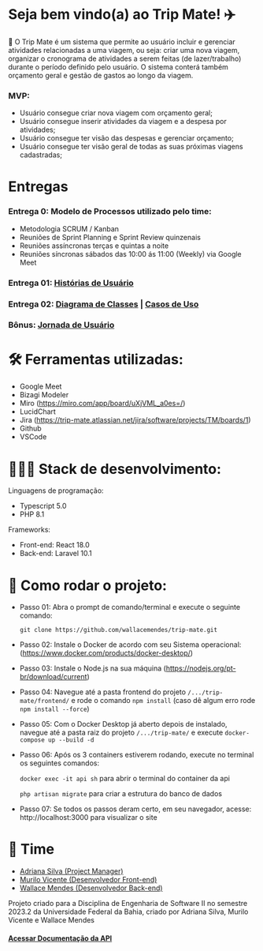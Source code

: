 # Seja bem vindo(a) ao Trip Mate! ✈️

🧳 O Trip Mate é um sistema que permite ao usuário incluir e gerenciar atividades relacionadas a uma viagem, ou seja: criar uma nova viagem, organizar o cronograma de atividades a serem feitas (de lazer/trabalho) durante o período definido pelo usuário. O sistema conterá também orçamento geral e gestão de gastos ao longo da viagem.

### MVP:
- Usuário consegue criar nova viagem com orçamento geral;
- Usuário consegue inserir atividades da viagem e a despesa por atividades;
- Usuário consegue ter visão das despesas e gerenciar orçamento;
- Usuário consegue ter visão geral de todas as suas próximas viagens cadastradas;

# Entregas
### Entrega 0: Modelo de Processos utilizado pelo time:
- Metodologia SCRUM / Kanban
- Reuniões de Sprint Planning e Sprint Review quinzenais
- Reuniões assíncronas terças e quintas a noite
- Reuniões síncronas sábados das 10:00 ás 11:00 (Weekly) via Google Meet

### Entrega 01: [Histórias de Usuário](https://docs.google.com/document/d/14QWPrMIQy--UhU-G_jVXjSDEhRjB-mRFkxPQ74g8CpM/edit?usp=sharing)
### Entrega 02: [Diagrama de Classes](https://drive.google.com/file/d/1qv87CoRT66J5m1p-ipK63F5ai-ExqZWd/view?usp=sharing) | [Casos de Uso](https://drive.google.com/file/d/1rD1WxEWqAvx09jSWH_4SqAT2m-7clLLk/view?usp=sharing)
### Bônus: [Jornada de Usuário](https://miro.com/app/board/uXjVML_a0es=/)

# 🛠 Ferramentas utilizadas:

- Google Meet
- Bizagi Modeler
- Miro (https://miro.com/app/board/uXjVML_a0es=/) 
- LucidChart
- Jira (https://trip-mate.atlassian.net/jira/software/projects/TM/boards/1)
- Github
- VSCode

# 👩🏽‍💻 Stack de desenvolvimento:

Linguagens de programação:
- Typescript 5.0
- PHP 8.1

Frameworks: 
- Front-end: React 18.0
- Back-end: Laravel 10.1

# 🚀 Como rodar o projeto:
- Passo 01: Abra o prompt de comando/terminal e execute o seguinte comando:
  
  ```git clone https://github.com/wallacemendes/trip-mate.git```
- Passo 02: Instale o Docker de acordo com seu Sistema operacional: (https://www.docker.com/products/docker-desktop/)
- Passo 03: Instale o Node.js na sua máquina (https://nodejs.org/pt-br/download/current)
- Passo 04: Navegue até a pasta frontend do projeto `/.../trip-mate/frontend/` e rode o comando `npm install` (caso dê algum erro rode `npm install --force`)
- Passo 05: Com o Docker Desktop já aberto depois de instalado, navegue até a pasta raiz do projeto `/.../trip-mate/` e execute `docker-compose up --build -d`
- Passo 06: Após os 3 containers estiverem rodando, execute no terminal os seguintes comandos:
  
  ```docker exec -it api sh```  para abrir o terminal do container da api

  ```php artisan migrate``` para criar a estrutura do banco de dados

- Passo 07: Se todos os passos deram certo, em seu navegador, acesse: http://localhost:3000 para visualizar o site

# 👥 Time
- [Adriana Silva (Project Manager)](https://github.com/adriianasilva)
- [Murilo Vicente (Desenvolvedor Front-end)](https://github.com/MuriloVi)
- [Wallace Mendes (Desenvolvedor Back-end)](https://github.com/wallacemendes)


Projeto criado para a Disciplina de Engenharia de Software II no semestre 2023.2 da Universidade Federal da Bahia, criado por Adriana Silva, Murilo Vicente e Wallace Mendes 

#### [Acessar Documentação da API](https://github.com/wallacemendes/trip-mate/blob/main/backend/README.md)
